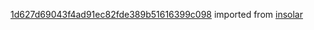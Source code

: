 [1d627d69043f4ad91ec82fde389b51616399c098](https://github.com/insolar/insolar/commit/1d627d69043f4ad91ec82fde389b51616399c098) imported from [insolar](https://github.com/insolar/insolar)
